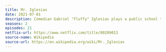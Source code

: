 ```yaml
---
title: Mr. Iglesias
date: 2021-07-01
description: Comedian Gabriel "Fluffy" Iglesias plays a public school teacher in his namesake sitcom. 
seasons: 2
episodes: 21
netflix-url: https://www.netflix.com/title/80209013
source-name: Wikipedia  
source-url: https://en.wikipedia.org/wiki/Mr._Iglesias
---
```


